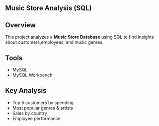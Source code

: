 ## Music Store Analysis (SQL)

## Overview
This project analyzes a **Music Store Database** using SQL to find insights about customers,employees, and music genres.

## Tools
- MySQL
- MySQL Workbench

## Key Analysis
- Top 5 customers by spending
- Most popular genres & artists
- Sales by country
- Employee performance


